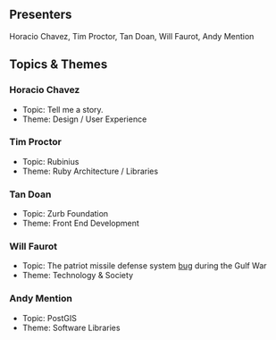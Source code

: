 ## Presenters

Horacio Chavez, Tim Proctor, Tan Doan, Will Faurot, Andy Mention

## Topics & Themes

### Horacio Chavez

* Topic: Tell me a story.
* Theme: Design / User Experience

### Tim Proctor

* Topic: Rubinius
* Theme: Ruby Architecture / Libraries

### Tan Doan

* Topic: Zurb Foundation
* Theme: Front End Development

### Will Faurot

* Topic: The patriot missile defense system [bug](http://fas.org/spp/starwars/gao/im92026.htm) during the Gulf War
* Theme: Technology & Society

### Andy Mention

* Topic: PostGIS
* Theme: Software Libraries
